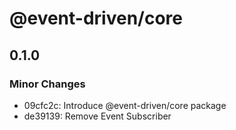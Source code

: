 # @event-driven/core

## 0.1.0

### Minor Changes

- 09cfc2c: Introduce @event-driven/core package
- de39139: Remove Event Subscriber

